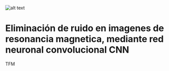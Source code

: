 ![alt text](https://raw.githubusercontent.com/juadaves91/unir-tfm-alzheimer-diagnostic-deep-learning/main/Recursos/Imagenes/Unir_2021_logo.svg)

# Eliminación de ruido en imagenes de resonancia magnetica, mediante red neuronal convolucional CNN
TFM


